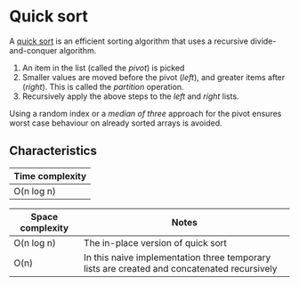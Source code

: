 # Quick sort
A [quick sort](https://en.wikipedia.org/wiki/Quick_sort) is an efficient sorting algorithm that uses a recursive divide-and-conquer algorithm.

1. An item in the list (called the _pivot_) is picked
1. Smaller values are moved before the pivot (_left_), and greater items after (_right_). This is called the _partition_ operation.
1. Recursively apply the above steps to the _left_ and _right_ lists.

Using a random index or a _median of three_ approach for the pivot ensures worst case behaviour on already sorted arrays is avoided.


## Characteristics
|Time complexity
|-
|O(n log n)

|Space complexity |Notes
|- |-
|O(n log n) |The in-place version of quick sort
|O(n)       |In this naive implementation three temporary lists are created and concatenated recursively
